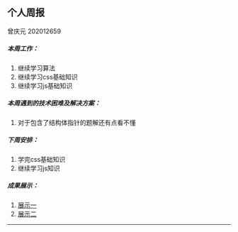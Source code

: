 ## 个人周报

曾庆元 202012659



##### 本周工作：

1. 继续学习算法
2. 继续学习css基础知识
3. 继续学习js基础知识

##### 本周遇到的技术困难及解决方案：

1. 对于包含了结构体指针的题解还有点看不懂

##### 下周安排：

1. 学完css基础知识
2. 继续学习js知识

##### 成果展示：
1. [展示一](https://zqy2002.gitee.io/2021/02/19/javascript%E5%9F%BA%E7%A1%80%E7%9F%A5%E8%AF%86/)
2. [展示二](https://zqy2002.gitee.io/2021/02/19/javascript%E5%9F%BA%E7%A1%80DOM%E6%93%8D%E4%BD%9C/)


---
